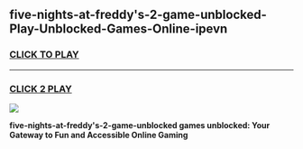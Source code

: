 
## five-nights-at-freddy's-2-game-unblocked-Play-Unblocked-Games-Online-ipevn
<h3>
<a href="https://premium76.site?title=five-nights-at-freddy's-2-game-unblocked&ref=25A">CLICK TO PLAY</a></h3>
<hr>

<h3>
<a href="https://premium76.site?title=five-nights-at-freddy's-2-game-unblocked&ref=25A">CLICK 2 PLAY</a>
  
</h3>

<a href="https://premium76.site?title=five-nights-at-freddy's-2-game-unblocked&ref=25A"><img src="https://clearcache.store/games.png"></a>


**five-nights-at-freddy's-2-game-unblocked games unblocked: Your Gateway to Fun and Accessible Online Gaming**
